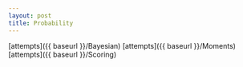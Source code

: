 ```yaml
---
layout: post
title: Probability
---
```




[attempts]({{ baseurl }}/Bayesian)
[attempts]({{ baseurl }}/Moments)
[attempts]({{ baseurl }}/Scoring)
